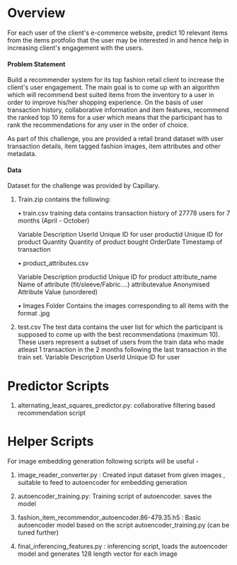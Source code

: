 # Overview
For each user of the client's e-commerce website, predict 10 relevant items from the items protfolio that the user may be interested in and hence help in increasing client's engagement with the users.

#### Problem Statement
Build a recommender system for its top fashion retail client to increase the client's user engagement. The main goal is to come up with an algorithm which will recommend best suited items from the inventory to a user in order to improve his/her shopping experience. On the basis of user transaction history, collaborative information and item features, recommend the ranked top 10 items for a user which means that the participant has to rank the recommendations for any user in the order of choice.
 
As part of this challenge, you are provided a retail brand dataset with user transaction details, item tagged fashion images, item attributes and other metadata.

#### Data 
Dataset for the challenge was provided by Capillary.

1. Train.zip contains the following:

   •	train.csv
   training data contains transaction history of 27778 users for 7 months (April - October)

   Variable	   Description
   UserId		    Unique ID for user
   productid	  Unique ID for product
   Quantity	   Quantity of product bought
   OrderDate	  Timestamp of transaction

   •	product_attributes.csv

   Variable		       Description
   productid		      Unique ID for product
   attribute_name	  Name of attribute (fit/sleeve/Fabric….)
   attributevalue	  Anonymised Attribute Value (unordered)

   •	Images Folder
   Contains the images corresponding to all items with the format <productid>.jpg
 
2. test.csv
    The test data contains the user list for which the participant is supposed to come up with the best recommendations (maximum 10). These users represent a subset of users from the train data who made atleast 1 transaction in the 2 months following the last transaction in the train set.
    Variable	       Description
    UserId	         Unique ID for user


# Predictor Scripts

1. alternating_least_squares_predictor.py: collaborative filtering based recommendation script


# Helper Scripts

For image embedding generation following scripts will be useful -

1. image_reader_converter.py : Created input dataset from given images , suitable to feed to autoencoder for embedding generation

2. autoencoder_training.py: Training script of autoencoder. saves the model

3. fashion_item_recommendor_autoencoder.86-479.35.h5 : Basic autoencoder model based on the script autoencoder_training.py (can be tuned further)

4. final_inferencing_features.py : inferencing script, loads the autoencoder model and generates 128 length vector for each image
